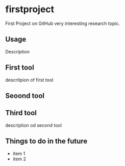 # firstproject
First Project on GitHub
very interesting research topic.

## Usage
Description

## First tool
descritpion of first tool
## Seoond tool

## Third tool
description od second tool
## Things to do in the future
- item 1
- item 2


